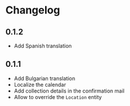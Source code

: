 # Changelog

## 0.1.2

* Add Spanish translation

## 0.1.1

* Add Bulgarian translation
* Localize the calendar
* Add collection details in the confirmation mail
* Allow to override the `Location` entity
